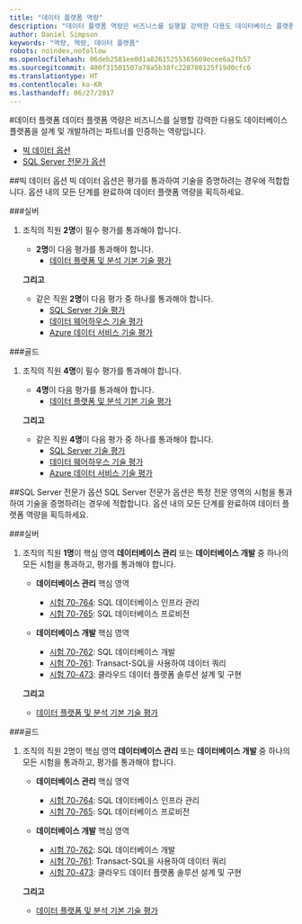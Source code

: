 ```yaml
---
title: "데이터 플랫폼 역량"
description: "데이터 플랫폼 역량은 비즈니스를 실행할 강력한 다용도 데이터베이스 플랫폼을 설계 및 개발하려는 파트너를 인증하는 역량입니다."
author: Daniel Simpson
keywords: "역량, 역량, 데이터 플랫폼"
robots: noindex,nofollow
ms.openlocfilehash: 06deb2581ee0d1a82615255365669ecee6a2fb57
ms.sourcegitcommit: 400f31501507a78a5b38fc228780125f19d0cfc6
ms.translationtype: HT
ms.contentlocale: ko-KR
ms.lasthandoff: 06/27/2017
---
```

#<a name="data-platform"></a>데이터 플랫폼
데이터 플랫폼 역량은 비즈니스를 실행할 강력한 다용도 데이터베이스 플랫폼을 설계 및 개발하려는 파트너를 인증하는 역량입니다.

- [빅 데이터 옵션](#big-data-option) 
- [SQL Server 전문가 옵션](#sql-server-specialist-option)

##<a name="big-data-option"></a>빅 데이터 옵션
빅 데이터 옵션은 평가를 통과하여 기술을 증명하려는 경우에 적합합니다. 옵션 내의 모든 단계를 완료하여 데이터 플랫폼 역량을 획득하세요.

###<a name="silver"></a>실버
1. 조직의 직원 **2명**이 필수 평가를 통과해야 합니다.

    - **2명**이 다음 평가를 통과해야 합니다.
        - [데이터 플랫폼 및 분석 기본 기술 평가](https://partneruniversity.microsoft.com/?whr=uri:MicrosoftAccount&courseId=14354&scoId=nNGssUygB_8504778676)

    **그리고**

    - 같은 직원 **2명**이 다음 평가 중 하나를 통과해야 합니다.
        - [SQL Server 기술 평가](https://partneruniversity.microsoft.com/?whr=uri:MicrosoftAccount&courseId=14355&scoId=nzHk0hygB_7404778676)
        - [데이터 웨어하우스 기술 평가](https://partneruniversity.microsoft.com/?whr=uri:MicrosoftAccount&courseId=17491&scoId=1yUZ01TnD_1606265419)
        - [Azure 데이터 서비스 기술 평가](https://partneruniversity.microsoft.com/?whr=uri:MicrosoftAccount&courseId=17490&scoId=2h3AfWTnD_4706265419)

###<a name="gold"></a>골드
1. 조직의 직원 **4명**이 필수 평가를 통과해야 합니다.

    - **4명**이 다음 평가를 통과해야 합니다.
        - [데이터 플랫폼 및 분석 기본 기술 평가](https://partneruniversity.microsoft.com/?whr=uri:MicrosoftAccount&courseId=14354&scoId=nNGssUygB_8504778676)

    **그리고**

    - 같은 직원 **4명**이 다음 평가 중 하나를 통과해야 합니다.
        - [SQL Server 기술 평가](https://partneruniversity.microsoft.com/?whr=uri:MicrosoftAccount&courseId=14355&scoId=nzHk0hygB_7404778676)
        - [데이터 웨어하우스 기술 평가](https://partneruniversity.microsoft.com/?whr=uri:MicrosoftAccount&courseId=17491&scoId=1yUZ01TnD_1606265419)
        - [Azure 데이터 서비스 기술 평가](https://partneruniversity.microsoft.com/?whr=uri:MicrosoftAccount&courseId=17490&scoId=2h3AfWTnD_4706265419)

##<a name="sql-server-specialist-option"></a>SQL Server 전문가 옵션
SQL Server 전문가 옵션은 특정 전문 영역의 시험을 통과하여 기술을 증명하려는 경우에 적합합니다. 옵션 내의 모든 단계를 완료하여 데이터 플랫폼 역량을 획득하세요.

###<a name="silver"></a>실버
1. 조직의 직원 **1명**이 핵심 영역 **데이터베이스 관리** 또는 **데이터베이스 개발** 중 하나의 모든 시험을 통과하고, 평가를 통과해야 합니다.

    - **데이터베이스 관리** 핵심 영역
        - [시험 70-764](https://www.microsoft.com/en-us/learning/exam-70-764.aspx): SQL 데이터베이스 인프라 관리 
        - [시험 70-765](https://www.microsoft.com/en-us/learning/exam-70-765.aspx): SQL 데이터베이스 프로비전

    - **데이터베이스 개발** 핵심 영역
        - [시험 70-762](https://www.microsoft.com/en-us/learning/exam-70-762.aspx): SQL 데이터베이스 개발
        - [시험 70-761](https://www.microsoft.com/en-us/learning/exam-70-761.aspx): Transact-SQL을 사용하여 데이터 쿼리
        - [시험 70-473](https://www.microsoft.com/en-us/learning/exam-70-473.aspx): 클라우드 데이터 플랫폼 솔루션 설계 및 구현

    **그리고**

    - [데이터 플랫폼 및 분석 기본 기술 평가](https://partneruniversity.microsoft.com/?whr=uri:MicrosoftAccount&courseId=14354&scoId=nNGssUygB_8504778676)

###<a name="gold"></a>골드
1. 조직의 직원 2명이 핵심 영역 **데이터베이스 관리** 또는 **데이터베이스 개발** 중 하나의 모든 시험을 통과하고, 평가를 통과해야 합니다.

    - **데이터베이스 관리** 핵심 영역
        - [시험 70-764](https://www.microsoft.com/en-us/learning/exam-70-764.aspx): SQL 데이터베이스 인프라 관리 
        - [시험 70-765](https://www.microsoft.com/en-us/learning/exam-70-765.aspx): SQL 데이터베이스 프로비전

    - **데이터베이스 개발** 핵심 영역
        - [시험 70-762](https://www.microsoft.com/en-us/learning/exam-70-762.aspx): SQL 데이터베이스 개발
        - [시험 70-761](https://www.microsoft.com/en-us/learning/exam-70-761.aspx): Transact-SQL을 사용하여 데이터 쿼리
        - [시험 70-473](https://www.microsoft.com/en-us/learning/exam-70-473.aspx): 클라우드 데이터 플랫폼 솔루션 설계 및 구현

    **그리고**

    - [데이터 플랫폼 및 분석 기본 기술 평가](https://partneruniversity.microsoft.com/?whr=uri:MicrosoftAccount&courseId=14354&scoId=nNGssUygB_8504778676)



